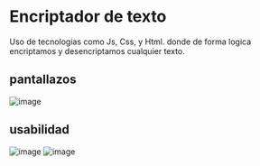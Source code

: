 # Encriptador de texto 
Uso de tecnologias como Js, Css, y Html. donde de forma logica encriptamos y desencriptamos cualquier texto.
## pantallazos
![image](https://github.com/harnelp/encriptador-text/assets/45137526/d81aa9bc-3524-403c-90ae-8b4e2cfa63b3)

## usabilidad
![image](https://github.com/harnelp/encriptador-text/assets/45137526/b9d81a08-58e9-4192-9231-7cc3e25d5e9a)
![image](https://github.com/harnelp/encriptador-text/assets/45137526/a2e53133-fd48-4fb4-bd8c-dcb271a79384)

